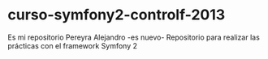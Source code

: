 curso-symfony2-controlf-2013
============================
Es mi repositorio Pereyra Alejandro -es nuevo-
Repositorio para realizar las prácticas con el framework Symfony 2